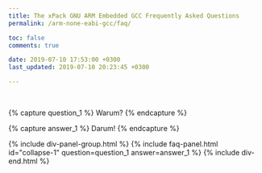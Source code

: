 ```yaml
---
title: The xPack GNU ARM Embedded GCC Frequently Asked Questions
permalink: /arm-none-eabi-gcc/faq/

toc: false
comments: true

date: 2019-07-10 17:53:00 +0300
last_updated: 2019-07-10 20:23:45 +0300

---
```


<br/>

{% capture question_1 %}
Warum?
{% endcapture %}

{% capture answer_1 %}
Darum!
{% endcapture %}

{% include div-panel-group.html %}
{% include faq-panel.html id="collapse-1" question=question_1 answer=answer_1 %}
{% include div-end.html %}
